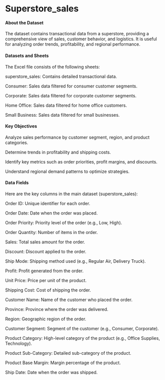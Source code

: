 # Superstore_sales

#### About the Dataset
The dataset contains transactional data from a superstore, providing a comprehensive view of sales, customer behavior, and logistics. It is useful for analyzing order trends, profitability, and regional performance.

#### Datasets and Sheets
The Excel file consists of the following sheets:

superstore_sales: Contains detailed transactional data.

Consumer: Sales data filtered for consumer customer segments.

Corporate: Sales data filtered for corporate customer segments.

Home Office: Sales data filtered for home office customers.

Small Business: Sales data filtered for small businesses.

#### Key Objectives
Analyze sales performance by customer segment, region, and product categories.

Determine trends in profitability and shipping costs.

Identify key metrics such as order priorities, profit margins, and discounts.

Understand regional demand patterns to optimize strategies.

#### Data Fields
Here are the key columns in the main dataset (superstore_sales):

Order ID: Unique identifier for each order.

Order Date: Date when the order was placed.

Order Priority: Priority level of the order (e.g., Low, High).

Order Quantity: Number of items in the order.

Sales: Total sales amount for the order.

Discount: Discount applied to the order.

Ship Mode: Shipping method used (e.g., Regular Air, Delivery Truck).

Profit: Profit generated from the order.

Unit Price: Price per unit of the product.

Shipping Cost: Cost of shipping the order.

Customer Name: Name of the customer who placed the order.

Province: Province where the order was delivered.

Region: Geographic region of the order.

Customer Segment: Segment of the customer (e.g., Consumer, Corporate).

Product Category: High-level category of the product (e.g., Office Supplies, Technology).

Product Sub-Category: Detailed sub-category of the product.

Product Base Margin: Margin percentage of the product.

Ship Date: Date when the order was shipped.
